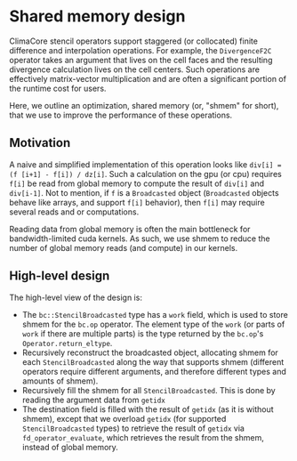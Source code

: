 # Shared memory design

ClimaCore stencil operators support staggered (or collocated) finite difference
and interpolation operations. For example, the `DivergenceF2C` operator takes
an argument that lives on the cell faces and the resulting divergence
calculation lives on the cell centers. Such operations are effectively
matrix-vector multiplication and are often a significant portion of the runtime
cost for users.

Here, we outline an optimization, shared memory (or, "shmem" for short), that we
use to improve the performance of these operations.

## Motivation

A naive and simplified implementation of this operation looks like `div[i] = (f
[i+1] - f[i]) / dz[i]`. Such a calculation on the gpu (or cpu) requires `f[i]`
be read from global memory to compute the result of `div[i]` and `div[i-1]`. Not
to mention, if `f` is a `Broadcasted` object (`Broadcasted` objects behave like
arrays, and support `f[i]` behavior), then `f[i]` may require several reads and
or computations.

Reading data from global memory is often the main bottleneck for
bandwidth-limited cuda kernels. As such, we use shmem to reduce the number of global memory reads (and compute) in our kernels.

## High-level design

The high-level view of the design is:

 - The `bc::StencilBroadcasted` type has a `work` field, which is used to store
   shmem for the `bc.op` operator. The element type of the `work`
   (or parts of `work` if there are multiple parts) is the type returned by the
   `bc.op`'s `Operator.return_eltype`.
 - Recursively reconstruct the broadcasted object, allocating shmem for
   each `StencilBroadcasted` along the way that supports shmem
   (different operators require different arguments, and therefore different
   types and amounts of shmem).
 - Recursively fill the shmem for all `StencilBroadcasted`. This is done
   by reading the argument data from `getidx`
 - The destination field is filled with the result of `getidx` (as it is without
   shmem), except that we overload `getidx` (for supported `StencilBroadcasted`
   types) to retrieve the result of `getidx` via `fd_operator_evaluate`, which
   retrieves the result from the shmem, instead of global memory.




